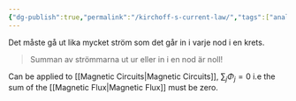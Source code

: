 ```yaml
---
{"dg-publish":true,"permalink":"/kirchoff-s-current-law/","tags":["analogelektronik"]}
---
```


Det måste gå ut lika mycket ström som det går in i varje nod i en krets. 
> Summan av strömmarna ut ur eller in i en nod är noll!

Can be applied to [[Magnetic Circuits\|Magnetic Circuits]], $\sum_j\Phi_j=0$ i.e the sum of the [[Magnetic Flux\|Magnetic Flux]] must be zero.